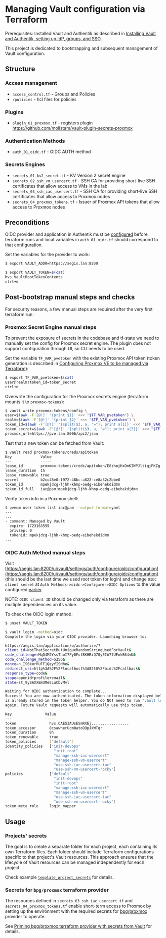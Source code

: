 # Managing Vault configuration via Terraform

Prerequisites: Installed Vault and Authentik as described in [Installing Vault and Authentik, setting up IdP, groups, and SSO](https://github.com/graysievert-lab/Homelab-030_Secrets_and_Auth/tree/master/110-infra_vault_and_authentik).

This project is dedicated to bootstrapping and subsequent management of Vault configuration.

## Structure

### Access management

- `access_control.tf` - Groups and Policies
- `/policies` - hcl files for policies

### Plugins

- `plugin_01_proxmox.tf` - registers plugin https://github.com/mollstam/vault-plugin-secrets-proxmox

### Authentication Methods

- `auth_01_oidc.tf` - OIDC AUTH method

### Secrets Engines

- `secrets_01_kv2_secret.tf` - KV Version 2 secret engine
- `secrets_02_ssh_vm_usercert.tf` - SSH CA for providing short-live SSH certificates that allow access to VMs in the lab
- `secrets_03_ssh_iac_usercert.tf` - SSH CA for providing short-live SSH certificates that allow access to Proxmox nodes
- `secrets_04_proxmox_tokens.tf` - Issuer of Proxmox API tokens that allow access to Proxmox nodes

## Preconditions

OIDC provider and application in Authentik must be [configured](https://github.com/graysievert-lab/Homelab-030_Secrets_and_Auth/tree/master/110-infra_vault_and_authentik#configure-oidc-provider-for-vault) before terraform runs and local variables in `auth_01_oidc.tf` should correspond to that configuration.

Set the variables for the provider to work:

```bash
$ export VAULT_ADDR=https://aegis.lan:8200

$ export VAULT_TOKEN=$(cat)
hvs.VaultRootTokenContents
ctrl+d
```

## Post-bootstrap manual steps and checks

For security reasons, a few manual steps are required after the very first terraform run:

### Proxmox Secret Engine manual steps

To prevent the exposure of secrets in the codebase and tf-state we need to manually set the config for Proxmox secret engine. The plugin does not support configuration through UI, so CLI needs to be used.

Set the variable `TF_VAR_pvetoken` with the existing Proxmox API token (token generation is described in [Configuring Proxmox VE to be managed via Terraform](https://github.com/graysievert-lab/Homelab-020_Proxmox_basic/tree/master/130-Terraform_access)):

```bash
$ export TF_VAR_pvetoken=$(cat)
user@realm!token_id=token_secret
ctrl+d
```

Overwrite the configuration for the Proxmox secrets engine (terraform mounts it to `proxmox-tokens`):

```bash
$ vault write proxmox-tokens/config \
user=$(awk -F'[@!]' '{print $1}' <<< "$TF_VAR_pvetoken") \
realm=$(awk -F'[@!]' '{print $2}' <<< "$TF_VAR_pvetoken") \
token_id=$(awk -F'[@!]' '{split($3, a, "="); print a[1]}' <<< "$TF_VAR_pvetoken") \
token_secret=$(awk -F'[@!]' '{split($3, a, "="); print a[2]}' <<< "$TF_VAR_pvetoken") \
proxmox_url=https://pve.lan:8006/api2/json
```

Test that a new token can be fetched from Vault:

```bash
$ vault read proxmox-tokens/creds/apitoken
Key             Value
---             -----
lease_id        proxmox-tokens/creds/apitoken/E8zhojHxDmKIWPJltiqjPKZg
lease_duration  1h
lease_renewable true
secret          b2cc48e0-f972-48bc-a822-ce8a32c2bbe8
token_id        mpekjdcg-ljhh-khmp-oedg-eibehekdidmn
token_id_full   iac@pam!mpekjdcg-ljhh-khmp-oedg-eibehekdidmn
```

Verify token info in a Proxmox shell:

``` bash
$ pveum user token list iac@pam --output-format=yaml
---
...
- comment: Managed by Vault
  expire: 1723163555
  privsep: 0
  tokenid: mpekjdcg-ljhh-khmp-oedg-eibehekdidmn
...
```

### OIDC Auth Method manual steps

Visit [https://aegis.lan:8200/ui/vault/settings/auth/configure/oidc/configuration](https://aegis.lan:8200/ui/vault/settings/auth/configure/oidc/configuration) (this should be the last time we used root token for login) and change `OIDC client secret` at `Auth Methods->oidc->Configure->OIDC Options` to the value configured [earlier](https://github.com/graysievert-lab/Homelab-030_Secrets_and_Auth/tree/master/110-infra_vault_and_authentik#configure-oidc-provider-for-vault).

NOTE: `OIDC client ID` should be changed only via terraform as there are multiple dependencies on its value.

To check the OIDC login method:

```bash
$ unset VAULT_TOKEN
```

```bash
$ vault login -method=oidc
Complete the login via your OIDC provider. Launching browser to:

https://aegis.lan/application/o/authorize/?
client_id=NotThatSecretButUniqueRandomStringUsedForVault&
code_challenge=MqD4M2YssThoI7Py0FulBKHRiQ70yEIA77UFokB64vU&
code_challenge_method=S256&
nonce=n_IS6kurRUFF1QeyfISNhe&
redirect_uri=http%3A%2F%2Flocalhost%3A8250%2Foidc%2Fcallback&
response_type=code&
scope=openid+profile+email&
state=st_9ySAXXBmUMe5LuCbvMvl

Waiting for OIDC authentication to complete...
Success! You are now authenticated. The token information displayed below
is already stored in the token helper. You do NOT need to run "vault login"
again. Future Vault requests will automatically use this token.

Key               Value
---               -----
token               hvs.CAESIAUsESmRXEj.................
token_accessor      8csawherUcm8atoO9pJkWTqr
token_duration      8h
token_renewable     true
token_policies      ["default"]
identity_policies   ["init-devops"
                      "init-root"
                      "manage-ssh-iac-usercert"
                      "manage-ssh-vm-usercert"
                      "use-ssh-iac-usercert-iac"
                      "use-ssh-vm-usercert-rocky"]
policies            ["default"
                      "init-devops"
                      "init-root"
                      "manage-ssh-iac-usercert"
                      "manage-ssh-vm-usercert"
                      "use-ssh-iac-usercert-iac"
                      "use-ssh-vm-usercert-rocky"]
token_meta_role     login_mapper
```

## Usage

### Projects' secrets

The goal is to create a separate folder for each project, each containing its own Terraform files. Each folder should include Terraform configurations specific to that project's Vault resources. This approach ensures that the lifecycle of Vault resources can be managed independently for each project.

Check example [`template_project_secrets`](https://github.com/graysievert-lab/Homelab-030_Secrets_and_Auth/tree/master/template_project_secrets) for details.

### Secrets for `bpg/proxmox` terraform provider

The resources defined in `secrets_03_ssh_iac_usercert.tf` and `secrets_04_proxmox_tokens.tf` enable short-term access to Proxmox by setting up the environment with the required secrets for [bpg/proxmox](https://registry.terraform.io/providers/bpg/proxmox/latest/docs) provider to operate.

See [Priming bpg/proxmox terraform provider with secrets from Vault](https://github.com/graysievert-lab/Homelab-020_Proxmox_basic/tree/master/140-Priming_TF_provider_with_Vault) for details.
